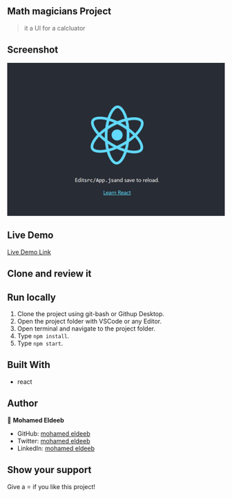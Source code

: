 ## Math magicians Project

> it a UI for a calcluator

## Screenshot

![screenshot](./img/sreenshot.png)

## Live Demo

[Live Demo Link](https://eng-mohamed-eldeeb.github.io/Math_Magicians/)

## Clone and review it

## Run locally

1. Clone the project using git-bash or Githup Desktop.
2. Open the project folder with VSCode or any Editor.
3. Open terminal and navigate to the project folder.
4. Type `npm install`.
5. Type `npm start`.

## Built With

- react

## Author

👤 **Mohamed Eldeeb**

- GitHub: [mohamed eldeeb](https://github.com/eng-mohamed-eldeeb)
- Twitter: [mohamed eldeeb](https://twitter.com/eldeeb_3o)
- LinkedIn: [mohamed eldeeb](https://www.linkedin.com/in/mohamed-eldeeb-a69022206/)

## Show your support

Give a ⭐ if you like this project!
